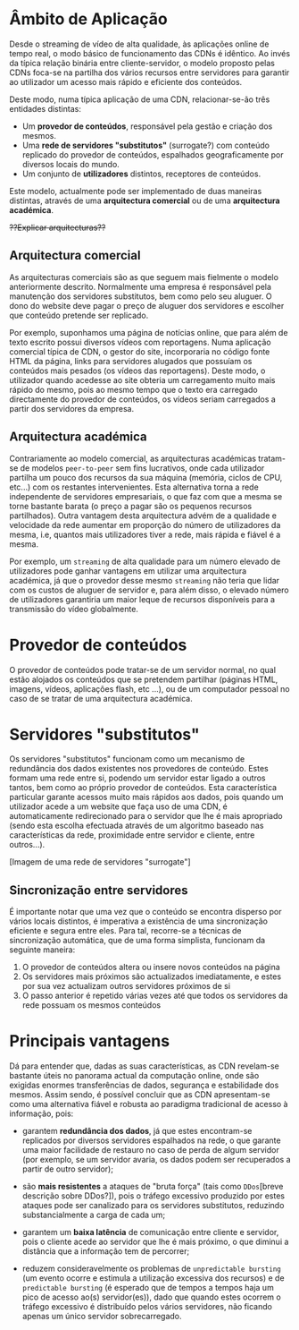 Âmbito de Aplicação
===================

Desde o streaming de vídeo de alta qualidade, às aplicações online de 
tempo real, o modo básico de funcionamento das CDNs é idêntico. Ao 
invés da típica relação binária entre cliente-servidor, o modelo 
proposto pelas CDNs foca-se na partilha dos vários recursos entre 
servidores para garantir ao utilizador um acesso mais rápido e
eficiente dos conteúdos.

Deste modo, numa típica aplicação de uma CDN, relacionar-se-ão três
entidades distintas:
 * Um **provedor de conteúdos**, responsável pela gestão e criação dos
   mesmos.
 * Uma **rede de servidores "substitutos"** (surrogate?) com conteúdo
   replicado do provedor de conteúdos, espalhados geograficamente
   por diversos locais do mundo.
 * Um conjunto de **utilizadores** distintos, receptores de conteúdos.

Este modelo, actualmente pode ser implementado de duas maneiras
distintas, através de uma **arquitectura comercial** ou de uma 
**arquitectura académica**.

~~??Explicar arquitecturas??~~

## Arquitectura comercial
As arquitecturas comerciais são as que seguem mais fielmente o modelo
anteriormente descrito. Normalmente uma empresa é responsável pela 
manutenção dos servidores substitutos, bem como pelo seu aluguer. O
dono do website deve pagar o preço de aluguer dos servidores e 
escolher que conteúdo pretende ser replicado.

Por exemplo, suponhamos uma página de notícias online, que para além 
de texto escrito possui diversos vídeos com reportagens. Numa 
aplicação comercial típica de CDN, o gestor do site, incorporaria no 
código fonte HTML da página, links para servidores alugados que 
possuíam os conteúdos mais pesados (os vídeos das reportagens).
Deste modo, o utilizador quando acedesse ao site obteria um 
carregamento muito mais rápido do mesmo, pois ao mesmo tempo que o 
texto era carregado directamente do provedor de conteúdos, os vídeos 
seriam carregados a partir dos servidores da empresa. 


## Arquitectura académica
Contrariamente ao modelo comercial, as arquitecturas académicas
tratam-se de modelos `peer-to-peer` sem fins lucrativos, onde cada 
utilizador partilha um pouco dos recursos da sua máquina (memória, 
ciclos de CPU, etc...) com os restantes intervenientes.
Esta alternativa torna a rede independente de servidores empresariais,
o que faz com que a mesma se torne bastante barata (o preço a pagar
são os pequenos recursos partilhados). Outra vantagem desta
arquitectura advém de a qualidade e velocidade da rede aumentar em
proporção do número de utilizadores da mesma, i.e, quantos mais
utilizadores tiver a rede, mais rápida e fiável é a mesma.

Por exemplo, um `streaming` de alta qualidade para um número elevado
de utilizadores pode ganhar vantagens em utilizar uma arquitectura
académica, já que o provedor desse mesmo `streaming` não teria que
lidar com os custos de aluguer de servidor e, para além disso, o
elevado número de utilizadores garantiria um maior leque de recursos
disponíveis para a transmissão do vídeo globalmente.


# Provedor de conteúdos

O provedor de conteúdos pode tratar-se de um servidor normal, no qual 
estão alojados os conteúdos que se pretendem partilhar (páginas HTML, 
imagens, vídeos, aplicações flash, etc ...), ou de um computador
pessoal no caso de se tratar de uma arquitectura académica.


# Servidores "substitutos"

Os servidores "substitutos" funcionam como um mecanismo de redundância
dos dados existentes nos provedores de conteúdo. Estes formam uma rede
entre si, podendo um servidor estar ligado a outros tantos, bem como 
ao próprio provedor de conteúdos. Esta característica particular 
garante acessos muito mais rápidos aos dados, pois quando um 
utilizador acede a um website que faça uso de uma CDN, é 
automaticamente redirecionado para o servidor que lhe é mais 
apropriado (sendo esta escolha efectuada através de um algoritmo
baseado nas características da rede, proximidade entre servidor e
cliente, entre outros...).

[Imagem de uma rede de servidores "surrogate"]

## Sincronização entre servidores

É importante notar que uma vez que o conteúdo se encontra disperso por
vários locais distintos, é imperativa a existência de uma 
sincronização eficiente e segura entre eles. Para tal, recorre-se a 
técnicas de sincronização automática, que de uma forma simplista, 
funcionam da seguinte maneira:

 1. O provedor de conteúdos altera ou insere novos conteúdos na página
 2. Os servidores mais próximos são actualizados imediatamente, e 
    estes por sua vez actualizam outros servidores próximos de si
 3. O passo anterior é repetido várias vezes até que todos os 
    servidores da rede possuam os mesmos conteúdos


# Principais vantagens

Dá para entender que, dadas as suas características, as CDN revelam-se
bastante úteis no panorama actual da computação online, onde são
exigidas enormes transferências de dados, segurança e estabilidade dos
mesmos. Assim sendo, é possível concluir que as CDN apresentam-se como
uma alternativa fiável e robusta ao paradigma tradicional de acesso à
informação, pois:

 * garantem **redundância dos dados**, já que estes encontram-se
   replicados por diversos servidores espalhados na rede, o que
   garante uma maior facilidade de restauro no caso de perda de algum
   servidor (por exemplo, se um servidor avaria, os dados podem ser
   recuperados a partir de outro servidor);

 * são **mais resistentes** a ataques de "bruta força" (tais como 
   `DDos`[breve descrição sobre DDos?]), pois o tráfego excessivo
   produzido por estes ataques pode ser canalizado para os servidores
   substitutos, reduzindo substancialmente a carga de cada um;

 * garantem um **baixa latência** de comunicação entre cliente e 
   servidor, pois o cliente acede ao servidor que lhe é mais próximo, 
   o que diminui a distância que a informação tem de percorrer;

 * reduzem consideravelmente os problemas de `unpredictable bursting`
   (um evento ocorre e estimula a utilização excessiva dos recursos) e
   de `predictable bursting` (é esperado que de tempos a tempos haja
   um pico de acesso ao(s) servidor(es)), dado que quando estes 
   ocorrem o tráfego excessivo é distribuído pelos vários servidores, 
   não ficando apenas um único servidor sobrecarregado.
